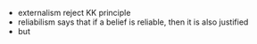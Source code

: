 - externalism reject KK principle
- reliabilism says that if a belief is reliable, then it is also justified
- but 
